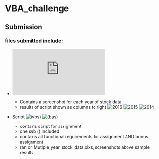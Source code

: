 # VBA_challenge

## Submission

### files submitted include:



* ![Screenshots](https://github.com/hydnhntn/VBA_challenge/blob/main/Mutlple_year_stock_data_scriptResults_screenshots.pdf)
    * Contains a screenshot for each year of stock data
    * results of script shown as columns to right
    ![2016](https://github.com/hydnhntn/VBA_challenge/blob/main/images/ScriptResultSample_2016ws.jpg)
    ![2015](https://github.com/hydnhntn/VBA_challenge/blob/main/images/ScriptResultSample_2015ws.jpg)
    ![2014](https://github.com/hydnhntn/VBA_challenge/blob/main/images/ScriptResultSample_2014ws.jpg)

* Script ![(vbs)](https://github.com/hydnhntn/VBA_challenge/blob/main/VBA_challenge.vbs) ![(bas)](https://github.com/hydnhntn/VBA_challenge/blob/main/VBA_challenge.bas)
    * contains script for assignment
    * one sub () included
    * contains all functional requirements for assignment AND bonus assignment
    * ran on Mutlple_year_stock_data.xlxs, screenshots above sample results